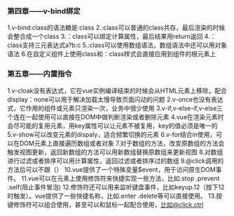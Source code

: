 ### 第四章——v-bind绑定
1.v-bind:class的语法糖是:class
2.:class可以普通的class共存，最后渲染的时候会整合成一个class
3.：class可以绑定计算属性，最后结果用return返回
4.：class支持三元表达式a?b:c
5.:class可以使用数组语法，数组语法中还可以用对象语法
6.在自定义组件上使用class和：class样式会直接应用到组件的根元素上

### 第五章——内置指令
1.v-cloak没有表达式，它在vue实例编译结束的时候会从HTML元素上移除，配合display：none可以用于解决加载太慢导致页面闪动的问题
2.v-once也没有表达式，它作用的组件或元素只渲染一次，业务中很少使用
3.v-if,v-else-if,v-else三个连在一起使用可以直接在DOM中做判断渲染或者删除元素
4.vue在渲染元素时会尽可能的复用元素，用key属性可以让元素不被复用，key的值必须是唯一的
5.v-show可以改变元素的dispaly，适合频繁切换的元素
6.v-for结合in使用，可以在DOM元素上直接遍历数组或者对象
7.对于数组的方法，改变原数组的方法会触发视图更新，返回新数组的方法可以用新数组替换原数组来更新视图
8.对数组进行过滤或者排序可以用计算属性，返回过滤或者排序过的数组
9.@click调用的方法后可以不跟（）
10.vue提供了一个特殊变量$event，用于访问原生DOM事件。
11.vue可以在元素上使用修饰符来快捷实现一些方法，比如.stop .prevent .self(阻止事件冒泡)
12.修饰符还可以用来监听键盘事件，比如keyup.12（按下12时触发）。vue提供了一些快捷名称，比如.enter .delete等可以直接使用。
13.按键修饰符可以组合使用，甚至可以和鼠标一起配合使用，比如@click.ctrl